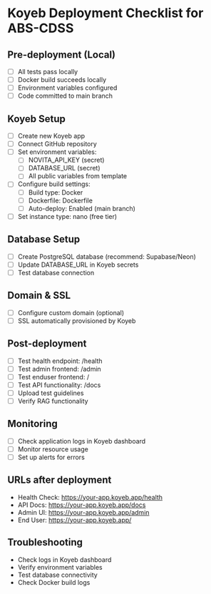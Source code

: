 
# Koyeb Deployment Checklist for ABS-CDSS

## Pre-deployment (Local)
- [ ] All tests pass locally
- [ ] Docker build succeeds locally
- [ ] Environment variables configured
- [ ] Code committed to main branch

## Koyeb Setup
- [ ] Create new Koyeb app
- [ ] Connect GitHub repository
- [ ] Set environment variables:
  - [ ] NOVITA_API_KEY (secret)
  - [ ] DATABASE_URL (secret) 
  - [ ] All public variables from template
- [ ] Configure build settings:
  - [ ] Build type: Docker
  - [ ] Dockerfile: Dockerfile
  - [ ] Auto-deploy: Enabled (main branch)
- [ ] Set instance type: nano (free tier)

## Database Setup
- [ ] Create PostgreSQL database (recommend: Supabase/Neon)
- [ ] Update DATABASE_URL in Koyeb secrets
- [ ] Test database connection

## Domain & SSL
- [ ] Configure custom domain (optional)
- [ ] SSL automatically provisioned by Koyeb

## Post-deployment
- [ ] Test health endpoint: /health
- [ ] Test admin frontend: /admin
- [ ] Test enduser frontend: /
- [ ] Test API functionality: /docs
- [ ] Upload test guidelines
- [ ] Verify RAG functionality

## Monitoring
- [ ] Check application logs in Koyeb dashboard
- [ ] Monitor resource usage
- [ ] Set up alerts for errors

## URLs after deployment
- Health Check: https://your-app.koyeb.app/health
- API Docs: https://your-app.koyeb.app/docs
- Admin UI: https://your-app.koyeb.app/admin
- End User: https://your-app.koyeb.app/

## Troubleshooting
- Check logs in Koyeb dashboard
- Verify environment variables
- Test database connectivity
- Check Docker build logs
